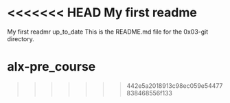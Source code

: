 <<<<<<< HEAD
My first readme
=======
My first readmr up_to_date
This is the README.md file for the 0x03-git directory.
# alx-pre_course
>>>>>>> 442e5a2018913c98ec059e54477838468556f133
